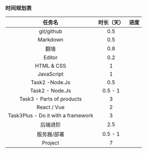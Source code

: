 ### 时间规划表

|               任务名               | 时长（天） | 进度 |
| :--------------------------------: | :--------: | :--: |
|             git/github             |    0.5     |      |
|              Markdown              |    0.5     |      |
|                翻墙                |    0.8     |      |
|               Editor               |    0.2     |      |
|             HTML & CSS             |     1      |      |
|             JavaScript             |     1      |      |
|           Task2 -Node.Js           |    0.5     |      |
|          Task2 - Node.Js           |  0.5 - 1   |      |
|     Task3 - Parts of products      |     3      |      |
|            React / Vue             |     2      |      |
| Task3Plus - Do it with a framework |     3      |      |
|              后端进阶              |    2.5     |      |
|            服务器/部署             |  0.5 - 1   |      |
|              Project               |     7      |      |
